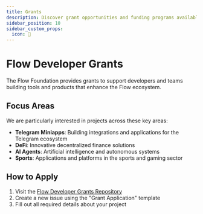 ```yaml
---
title: Grants
description: Discover grant opportunities and funding programs available for Flow developers
sidebar_position: 10
sidebar_custom_props:
  icon: 🌱
---
```


# Flow Developer Grants

The Flow Foundation provides grants to support developers and teams building tools and products that enhance the Flow ecosystem.

## Focus Areas

We are particularly interested in projects across these key areas:

- **Telegram Miniapps**: Building integrations and applications for the Telegram ecosystem
- **DeFi**: Innovative decentralized finance solutions
- **AI Agents**: Artificial intelligence and autonomous systems
- **Sports**: Applications and platforms in the sports and gaming sector

## How to Apply

1. Visit the [Flow Developer Grants Repository](https://github.com/onflow/developer-grants)
2. Create a new issue using the "Grant Application" template
3. Fill out all required details about your project